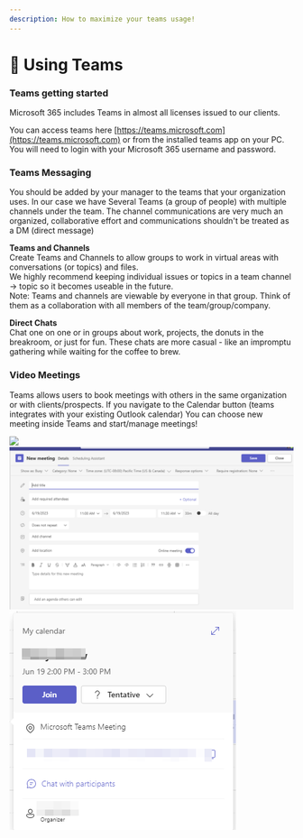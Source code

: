 ```yaml
---
description: How to maximize your teams usage!
---
```


# 📅 Using Teams

### Teams getting started

Microsoft 365 includes Teams in almost all licenses issued to our clients. &#x20;

You can access teams here [https://teams.microsoft.com](https://teams.microsoft.com) or from the installed teams app on your PC. You will need to login with your Microsoft 365 username and password.&#x20;

### Teams Messaging

You should be added by your manager to the teams that your organization uses. In our case we have Several Teams (a group of people) with multiple channels under the team. The channel communications are very much an organized, collaborative effort and communications shouldn't be treated as a DM (direct message)&#x20;

**Teams and Channels**\
Create Teams and Channels to allow groups to work in virtual areas with conversations (or topics) and files.\
We highly recommend keeping individual issues or topics in a team channel -> topic so it becomes useable in the future. \
Note: Teams and channels are viewable by everyone in that group. Think of them as a collaboration with all members of the team/group/company.

**Direct Chats**\
Chat one on one or in groups about work, projects, the donuts in the breakroom, or just for fun. These chats are more casual - like an impromptu gathering while waiting for the coffee to brew.

### Video Meetings

Teams allows users to book meetings with others in the same organization or with clients/prospects. If you navigate to the Calendar button (teams integrates with your existing Outlook calendar) You can choose new meeting inside Teams and start/manage meetings!

![](<../../../.gitbook/assets/image (14) (1).png>)![](<../../../.gitbook/assets/image (2) (1) (1) (1).png>)![](<../../../.gitbook/assets/image (9).png>)
